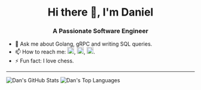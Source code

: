 ### 

<h1 align="center">Hi there 👋, I'm Daniel</h1>
<h3 align="center">A Passionate Software Engineer</h3>

- 💬 Ask me about Golang, gRPC and writing SQL queries.
- 📫 How to reach me: [<img src='https://img.icons8.com/fluency/48/000000/gmail-new.png' alt='gmail' height='18'>](mailto:danvixent@gmail.com), [<img src='https://img.icons8.com/color/48/000000/twitter--v1.png' alt='twitter' height='18'>](https://twitter.com/danvixent), [<img src='https://img.icons8.com/external-justicon-flat-justicon/64/000000/external-linkedin-social-media-justicon-flat-justicon.png' alt='LinkedIn' height='18'>](https://linkedin.com/in/daniel-oluojomu).
- ⚡ Fun fact: I love chess.

---

![Dan's GitHub Stats](https://github-readme-stats.vercel.app/api?username=danvixent&theme=vision-friendly-dark&show_icons=true&&line_height=40&count_private=true)
![Dan's Top Languages](https://github-readme-stats.vercel.app/api/top-langs/?username=danvixent&theme=vision-friendly-dark&show_icons=true)





<!--![Codewars](https://www.codewars.com/users/danvixent/badges/large)
